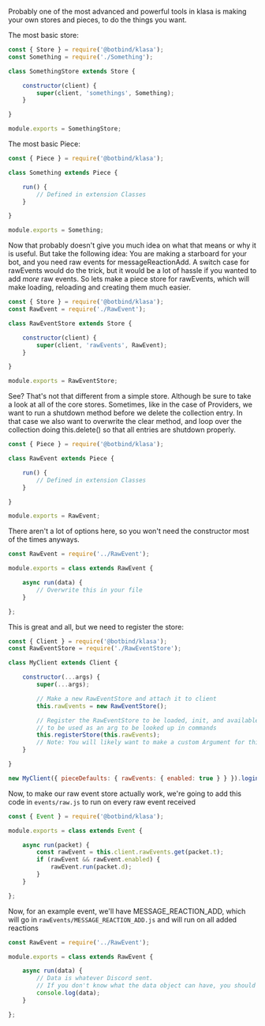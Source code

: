 Probably one of the most advanced and powerful tools in klasa is making your own stores and pieces, to do the things you want.

The most basic store:

```javascript
const { Store } = require('@botbind/klasa');
const Something = require('./Something');

class SomethingStore extends Store {

	constructor(client) {
		super(client, 'somethings', Something);
	}

}

module.exports = SomethingStore;
```

The most basic Piece:

```javascript
const { Piece } = require('@botbind/klasa');

class Something extends Piece {

	run() {
		// Defined in extension Classes
	}

}

module.exports = Something;
```

Now that probably doesn't give you much idea on what that means or why it is useful. But take the following idea: You are making a starboard for your bot, and you need raw events for messageReactionAdd. A switch case for rawEvents would do the trick, but it would be a lot of hassle if you wanted to add *more* raw events. So lets make a piece store for rawEvents, which will make loading, reloading and creating them much easier.

```javascript
const { Store } = require('@botbind/klasa');
const RawEvent = require('./RawEvent');

class RawEventStore extends Store {

	constructor(client) {
		super(client, 'rawEvents', RawEvent);
	}

}

module.exports = RawEventStore;
```

See? That's not that different from a simple store. Although be sure to take a look at all of the core stores. Sometimes, like in the case of Providers, we want to run a shutdown method before we delete the collection entry. In that case we also want to overwrite the clear method, and loop over the collection doing this.delete() so that all entries are shutdown properly.

```javascript
const { Piece } = require('@botbind/klasa');

class RawEvent extends Piece {

	run() {
		// Defined in extension Classes
	}

}

module.exports = RawEvent;
```

There aren't a lot of options here, so you won't need the constructor most of the times anyways.

```javascript
const RawEvent = require('../RawEvent');

module.exports = class extends RawEvent {

	async run(data) {
		// Overwrite this in your file
	}

};
```

This is great and all, but we need to register the store:

```javascript
const { Client } = require('@botbind/klasa');
const RawEventStore = require('./RawEventStore');

class MyClient extends Client {

	constructor(...args) {
		super(...args);

		// Make a new RawEventStore and attach it to client
		this.rawEvents = new RawEventStore();

		// Register the RawEventStore to be loaded, init, and available
		// to be used as an arg to be looked up in commands
		this.registerStore(this.rawEvents);
		// Note: You will likely want to make a custom Argument for this new piece type
	}

}

new MyClient({ pieceDefaults: { rawEvents: { enabled: true } } }).login('token-goes-here');
```

Now, to make our raw event store actually work, we're going to add this code in `events/raw.js` to run on every raw event received

```javascript
const { Event } = require('@botbind/klasa');

module.exports = class extends Event {

	async run(packet) {
		const rawEvent = this.client.rawEvents.get(packet.t);
		if (rawEvent && rawEvent.enabled) {
			rawEvent.run(packet.d);
		}
	}

};
```

Now, for an example event, we'll have MESSAGE_REACTION_ADD, which will go in `rawEvents/MESSAGE_REACTION_ADD.js` and will run on all added reactions

```javascript
const RawEvent = require('../RawEvent');

module.exports = class extends RawEvent {

	async run(data) {
		// Data is whatever Discord sent.
		// If you don't know what the data object can have, you should log it.
		console.log(data);
	}

};
```
